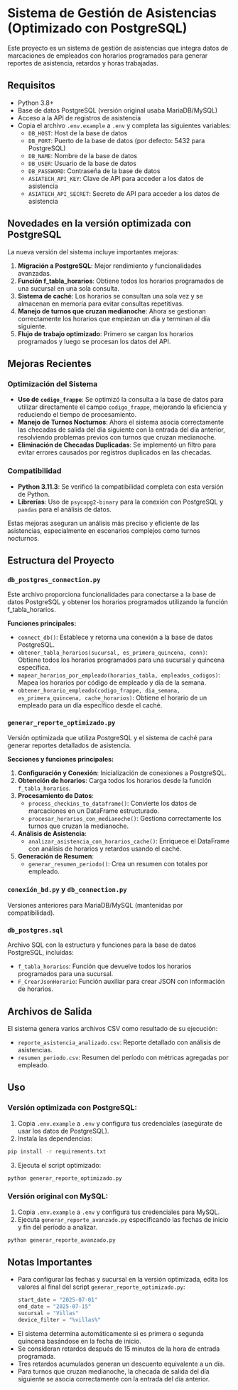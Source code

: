# Sistema de Gestión de Asistencias (Optimizado con PostgreSQL)

Este proyecto es un sistema de gestión de asistencias que integra datos de marcaciones de empleados con horarios programados para generar reportes de asistencia, retardos y horas trabajadas.

## Requisitos

- Python 3.8+
- Base de datos PostgreSQL (versión original usaba MariaDB/MySQL)
- Acceso a la API de registros de asistencia
- Copia el archivo `.env.example` a `.env` y completa las siguientes variables:
  - `DB_HOST`: Host de la base de datos
  - `DB_PORT`: Puerto de la base de datos (por defecto: 5432 para PostgreSQL)
  - `DB_NAME`: Nombre de la base de datos
  - `DB_USER`: Usuario de la base de datos
  - `DB_PASSWORD`: Contraseña de la base de datos
  - `ASIATECH_API_KEY`: Clave de API para acceder a los datos de asistencia
  - `ASIATECH_API_SECRET`: Secreto de API para acceder a los datos de asistencia

## Novedades en la versión optimizada con PostgreSQL

La nueva versión del sistema incluye importantes mejoras:

1. **Migración a PostgreSQL**: Mejor rendimiento y funcionalidades avanzadas.
2. **Función f_tabla_horarios**: Obtiene todos los horarios programados de una sucursal en una sola consulta.
3. **Sistema de caché**: Los horarios se consultan una sola vez y se almacenan en memoria para evitar consultas repetitivas.
4. **Manejo de turnos que cruzan medianoche**: Ahora se gestionan correctamente los horarios que empiezan un día y terminan al día siguiente.
5. **Flujo de trabajo optimizado**: Primero se cargan los horarios programados y luego se procesan los datos del API.

## Mejoras Recientes

### Optimización del Sistema

- **Uso de `codigo_frappe`**: Se optimizó la consulta a la base de datos para utilizar directamente el campo `codigo_frappe`, mejorando la eficiencia y reduciendo el tiempo de procesamiento.
- **Manejo de Turnos Nocturnos**: Ahora el sistema asocia correctamente las checadas de salida del día siguiente con la entrada del día anterior, resolviendo problemas previos con turnos que cruzan medianoche.
- **Eliminación de Checadas Duplicadas**: Se implementó un filtro para evitar errores causados por registros duplicados en las checadas.

### Compatibilidad

- **Python 3.11.3**: Se verificó la compatibilidad completa con esta versión de Python.
- **Librerías**: Uso de `psycopg2-binary` para la conexión con PostgreSQL y `pandas` para el análisis de datos.

Estas mejoras aseguran un análisis más preciso y eficiente de las asistencias, especialmente en escenarios complejos como turnos nocturnos.

## Estructura del Proyecto

### `db_postgres_connection.py`

Este archivo proporciona funcionalidades para conectarse a la base de datos PostgreSQL y obtener los horarios programados utilizando la función f_tabla_horarios.

**Funciones principales:**
- `connect_db()`: Establece y retorna una conexión a la base de datos PostgreSQL.
- `obtener_tabla_horarios(sucursal, es_primera_quincena, conn)`: Obtiene todos los horarios programados para una sucursal y quincena específica.
- `mapear_horarios_por_empleado(horarios_tabla, empleados_codigos)`: Mapea los horarios por código de empleado y día de la semana.
- `obtener_horario_empleado(codigo_frappe, dia_semana, es_primera_quincena, cache_horarios)`: Obtiene el horario de un empleado para un día específico desde el caché.

### `generar_reporte_optimizado.py`

Versión optimizada que utiliza PostgreSQL y el sistema de caché para generar reportes detallados de asistencia.

**Secciones y funciones principales:**
1. **Configuración y Conexión**: Inicialización de conexiones a PostgreSQL.
2. **Obtención de horarios**: Carga todos los horarios desde la función `f_tabla_horarios`.
3. **Procesamiento de Datos**:
   - `process_checkins_to_dataframe()`: Convierte los datos de marcaciones en un DataFrame estructurado.
   - `procesar_horarios_con_medianoche()`: Gestiona correctamente los turnos que cruzan la medianoche.
4. **Análisis de Asistencia**:
   - `analizar_asistencia_con_horarios_cache()`: Enriquece el DataFrame con análisis de horarios y retardos usando el caché.
5. **Generación de Resumen**:
   - `generar_resumen_periodo()`: Crea un resumen con totales por empleado.

### `conexión_bd.py` y `db_connection.py`

Versiones anteriores para MariaDB/MySQL (mantenidas por compatibilidad).

### `db_postgres.sql`

Archivo SQL con la estructura y funciones para la base de datos PostgreSQL, incluidas:
- `f_tabla_horarios`: Función que devuelve todos los horarios programados para una sucursal.
- `F_CrearJsonHorario`: Función auxiliar para crear JSON con información de horarios.

## Archivos de Salida

El sistema genera varios archivos CSV como resultado de su ejecución:
- `reporte_asistencia_analizado.csv`: Reporte detallado con análisis de asistencias.
- `resumen_periodo.csv`: Resumen del período con métricas agregadas por empleado.

## Uso

### Versión optimizada con PostgreSQL:

1. Copia `.env.example` a `.env` y configura tus credenciales (asegúrate de usar los datos de PostgreSQL).
2. Instala las dependencias:

```bash
pip install -r requirements.txt
```

3. Ejecuta el script optimizado:

```bash
python generar_reporte_optimizado.py
```

### Versión original con MySQL:

1. Copia `.env.example` a `.env` y configura tus credenciales para MySQL.
2. Ejecuta `generar_reporte_avanzado.py` especificando las fechas de inicio y fin del período a analizar.

```bash
python generar_reporte_avanzado.py
```

## Notas Importantes

- Para configurar las fechas y sucursal en la versión optimizada, edita los valores al final del script `generar_reporte_optimizado.py`:
  ```python
  start_date = "2025-07-01"
  end_date = "2025-07-15"
  sucursal = "Villas"
  device_filter = "%villas%"
  ```
- El sistema determina automáticamente si es primera o segunda quincena basándose en la fecha de inicio.
- Se consideran retardos después de 15 minutos de la hora de entrada programada.
- Tres retardos acumulados generan un descuento equivalente a un día.
- Para turnos que cruzan medianoche, la checada de salida del día siguiente se asocia correctamente con la entrada del día anterior.
